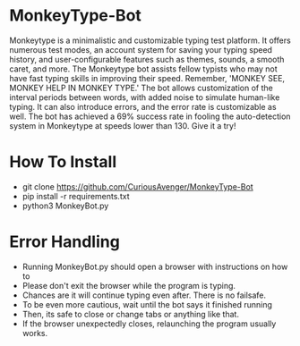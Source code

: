 # MonkeyType-Bot
Monkeytype is a minimalistic and customizable typing test platform. It offers numerous test modes, an account system for saving your typing speed history, and user-configurable features such as themes, sounds, a smooth caret, and more. The Monkeytype bot assists fellow typists who may not have fast typing skills in improving their speed. Remember, 'MONKEY SEE, MONKEY HELP IN MONKEY TYPE.' The bot allows customization of the interval periods between words, with added noise to simulate human-like typing. It can also introduce errors, and the error rate is customizable as well. The bot has achieved a 69% success rate in fooling the auto-detection system in Monkeytype at speeds lower than 130. Give it a try!

# How To Install
- git clone https://github.com/CuriousAvenger/MonkeyType-Bot
- pip install -r requirements.txt
- python3 MonkeyBot.py

# Error Handling
- Running MonkeyBot.py should open a browser with instructions on how to
- Please don't exit the browser while the program is typing.
- Chances are it will continue typing even after. There is no failsafe.
- To be even more cautious, wait until the bot says it finished running
- Then, its safe to close or change tabs or anything like that.
- If the browser unexpectedly closes, relaunching the program usually works.
